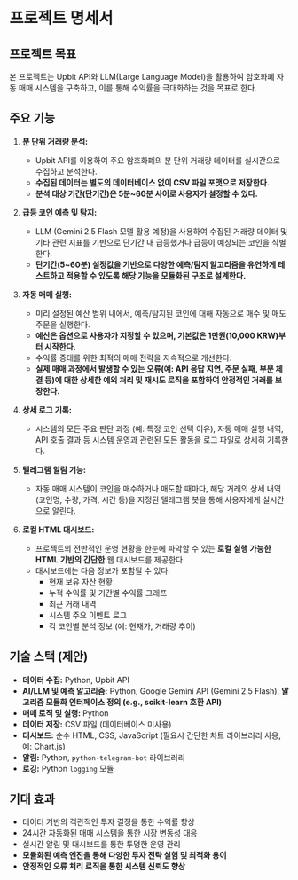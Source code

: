 # 프로젝트 명세서

## 프로젝트 목표

본 프로젝트는 Upbit API와 LLM(Large Language Model)을 활용하여 암호화폐 자동 매매 시스템을 구축하고, 이를 통해 수익률을 극대화하는 것을 목표로 한다.

## 주요 기능

1. **분 단위 거래량 분석:**
    * Upbit API를 이용하여 주요 암호화폐의 분 단위 거래량 데이터를 실시간으로 수집하고 분석한다.
    * **수집된 데이터는 별도의 데이터베이스 없이 CSV 파일 포맷으로 저장한다.**
    * **분석 대상 기간(단기간)은 5분~60분 사이로 사용자가 설정할 수 있다.**

2. **급등 코인 예측 및 탐지:**
    * LLM (Gemini 2.5 Flash 모델 활용 예정)을 사용하여 수집된 거래량 데이터 및 기타 관련 지표를 기반으로 단기간 내 급등했거나 급등이 예상되는 코인을 식별한다.
    * **단기간(5~60분) 설정값을 기반으로 다양한 예측/탐지 알고리즘을 유연하게 테스트하고 적용할 수 있도록 해당 기능을 모듈화된 구조로 설계한다.**

3. **자동 매매 실행:**
    * 미리 설정된 예산 범위 내에서, 예측/탐지된 코인에 대해 자동으로 매수 및 매도 주문을 실행한다.
    * **예산은 옵션으로 사용자가 지정할 수 있으며, 기본값은 1만원(10,000 KRW)부터 시작한다.**
    * 수익률 증대를 위한 최적의 매매 전략을 지속적으로 개선한다.
    * **실제 매매 과정에서 발생할 수 있는 오류(예: API 응답 지연, 주문 실패, 부분 체결 등)에 대한 상세한 예외 처리 및 재시도 로직을 포함하여 안정적인 거래를 보장한다.**

4. **상세 로그 기록:**
    * 시스템의 모든 주요 판단 과정 (예: 특정 코인 선택 이유), 자동 매매 실행 내역, API 호출 결과 등 시스템 운영과 관련된 모든 활동을 로그 파일로 상세히 기록한다.

5. **텔레그램 알림 기능:**
    * 자동 매매 시스템이 코인을 매수하거나 매도할 때마다, 해당 거래의 상세 내역(코인명, 수량, 가격, 시간 등)을 지정된 텔레그램 봇을 통해 사용자에게 실시간으로 알린다.

6. **로컬 HTML 대시보드:**
    * 프로젝트의 전반적인 운영 현황을 한눈에 파악할 수 있는 **로컬 실행 가능한 HTML 기반의 간단한** 웹 대시보드를 제공한다.
    * 대시보드에는 다음 정보가 포함될 수 있다:
        * 현재 보유 자산 현황
        * 누적 수익률 및 기간별 수익률 그래프
        * 최근 거래 내역
        * 시스템 주요 이벤트 로그
        * 각 코인별 분석 정보 (예: 현재가, 거래량 추이)

## 기술 스택 (제안)

* **데이터 수집:** Python, Upbit API
* **AI/LLM 및 예측 알고리즘:** Python, Google Gemini API (Gemini 2.5 Flash), **알고리즘 모듈화 인터페이스 정의 (e.g., scikit-learn 호환 API)**
* **매매 로직 및 실행:** Python
* **데이터 저장:** CSV 파일 (데이터베이스 미사용)
* **대시보드:** 순수 HTML, CSS, JavaScript (필요시 간단한 차트 라이브러리 사용, 예: Chart.js)
* **알림:** Python, `python-telegram-bot` 라이브러리
* **로깅:** Python `logging` 모듈

## 기대 효과

* 데이터 기반의 객관적인 투자 결정을 통한 수익률 향상
* 24시간 자동화된 매매 시스템을 통한 시장 변동성 대응
* 실시간 알림 및 대시보드를 통한 투명한 운영 관리
* **모듈화된 예측 엔진을 통해 다양한 투자 전략 실험 및 최적화 용이**
* **안정적인 오류 처리 로직을 통한 시스템 신뢰도 향상**

